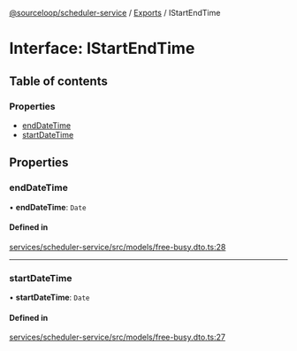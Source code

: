 [@sourceloop/scheduler-service](../README.md) / [Exports](../modules.md) / IStartEndTime

# Interface: IStartEndTime

## Table of contents

### Properties

- [endDateTime](IStartEndTime.md#enddatetime)
- [startDateTime](IStartEndTime.md#startdatetime)

## Properties

### endDateTime

• **endDateTime**: `Date`

#### Defined in

[services/scheduler-service/src/models/free-busy.dto.ts:28](https://github.com/sourcefuse/loopback4-microservice-catalog/blob/6c16af104/services/scheduler-service/src/models/free-busy.dto.ts#L28)

___

### startDateTime

• **startDateTime**: `Date`

#### Defined in

[services/scheduler-service/src/models/free-busy.dto.ts:27](https://github.com/sourcefuse/loopback4-microservice-catalog/blob/6c16af104/services/scheduler-service/src/models/free-busy.dto.ts#L27)
